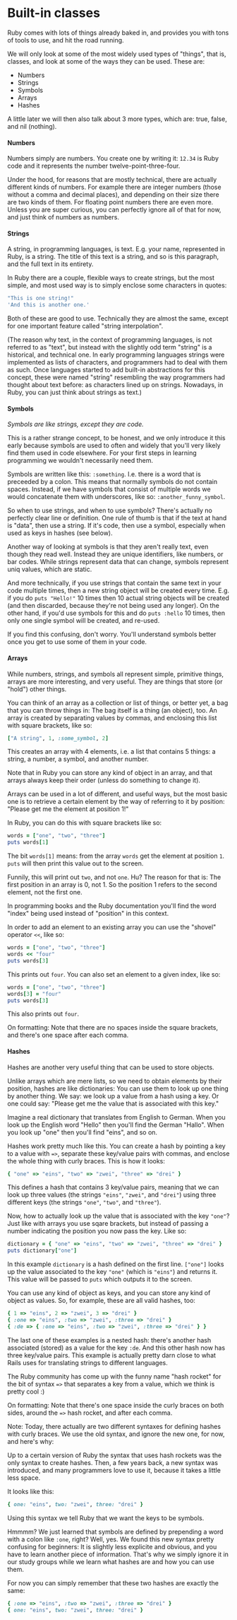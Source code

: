 # Built-in classes

Ruby comes with lots of things already baked in, and provides you with tons
of tools to use, and hit the road running.

We will only look at some of the most widely used types of "things", that is,
classes, and look at some of the ways they can be used. These are:

* Numbers
* Strings
* Symbols
* Arrays
* Hashes

A little later we will then also talk about 3 more types, which are: true,
false, and nil (nothing).


#### Numbers

Numbers simply are numbers. You create one by writing it: `12.34` is Ruby code
and it represents the number twelve-point-three-four.

Under the hood, for reasons that are mostly technical, there are actually
different kinds of numbers. For example there are integer numbers (those
without a comma and decimal places), and depending on their size there are two
kinds of them. For floating point numbers there are even more. Unless you are
super curious, you can perfectly ignore all of that for now, and just think of
numbers as numbers.


#### Strings

A string, in programming languages, is text. E.g. your name, represented in
Ruby, is a string. The title of this text is a string, and so is this paragraph,
and the full text in its entirety.

In Ruby there are a couple, flexible ways to create strings, but the most simple,
and most used way is to simply enclose some characters in quotes:

```ruby
"This is one string!"
'And this is another one.'
```

Both of these are good to use. Technically they are almost the same, except for
one important feature called "string interpolation".

(The reason why text, in the context of programming languages, is not referred
to as "text", but instead with the slightly odd term "string" is a historical,
and technical one. In early programming languages strings were implemented as
lists of characters, and programmers had to deal with them as such. Once
languages started to add built-in abstractions for this concept, these were
named "string" resembling the way programmers had thought about text before: as
characters lined up on strings. Nowadays, in Ruby, you can just think about
strings as text.)

#### Symbols

*Symbols are like strings, except they are code.*

This is a rather strange concept, to be honest, and we only introduce it this
early because symbols are used to often and widely that you'll very likely find
them used in code elsewhere. For your first steps in learning programming we
wouldn't necessarily need them.

Symbols are written like this: `:something`. I.e. there is a word that is
preceeded by a colon. This means that normally symbols do not contain spaces.
Instead, if we have symbols that consist of multiple words we would concatenate
them with underscores, like so: `:another_funny_symbol`.

So when to use strings, and when to use symbols? There's actually no perfectly
clear line or definition. One rule of thumb is that if the text at hand is
"data", then use a string. If it's code, then use a symbol, especially when
used as keys in hashes (see below).

Another way of looking at symbols is that they aren't really text, even though
they read well. Instead they are unique identifiers, like numbers, or bar
codes. While strings represent data that can change, symbols represent uniq
values, which are static.

And more technically, if you use strings that contain the same text in your
code multiple times, then a new string object will be created every time. E.g.
if you do `puts "Hello!"` 10 times then 10 actual string objects will be
created (and then discarded, because they're not being used any longer). On the
other hand, if you'd use symbols for this and do `puts :hello` 10 times, then
only one single symbol will be created, and re-used.

If you find this confusing, don't worry. You'll understand symbols better once
you get to use some of them in your code.


#### Arrays

While numbers, strings, and symbols all represent simple, primitive things,
arrays are more interesting, and very useful. They are things that store (or
"hold") other things.

You can think of an array as a collection or list of things, or better yet, a
bag that you can throw things in: The bag itself is a thing (an object), too.
An array is created by separating values by commas, and enclosing this list
with square brackets, like so:

```ruby
["A string", 1, :some_symbol, 2]
```

This creates an array with 4 elements, i.e. a list that contains 5 things: a
string, a number, a symbol, and another number.

Note that in Ruby you can store any kind of object in an array, and that arrays
always keep their order (unless do something to change it).

Arrays can be used in a lot of different, and useful ways, but the most basic
one is to retrieve a certain element by the way of referring to it by position:
"Please get me the element at position 1!"

In Ruby, you can do this with square brackets like so:

```ruby
words = ["one", "two", "three"]
puts words[1]
```

The bit `words[1]` means: from the array `words` get the element at position
`1`. `puts` will then print this value out to the screen.

Funnily, this will print out `two`, and not `one`. Hu? The reason for that is:
The first position in an array is 0, not 1. So the position 1 refers to the
second element, not the first one.

In programming books and the Ruby documentation you'll find the word "index"
being used instead of "position" in this context.

In order to add an element to an existing array you can use the "shovel"
operator `<<`, like so:

```ruby
words = ["one", "two", "three"]
words << "four"
puts words[3]
```

This prints out `four`. You can also set an element to a given index, like
so:

```ruby
words = ["one", "two", "three"]
words[3] = "four"
puts words[3]
```

This also prints out `four`.

On formatting: Note that there are no spaces inside the square brackets,
and there's one space after each comma.


#### Hashes

Hashes are another very useful thing that can be used to store objects.

Unlike arrays which are mere lists, so we need to obtain elements by their
position, hashes are like dictionaries: You can use them to look up one
thing by another thing. We say: we look up a value from a hash using a key.
Or one could say: "Please get me the value that is associated with this key."

Imagine a real dictionary that translates from English to German. When you
look up the English word "Hello" then you'll find the German "Hallo". When
you look up "one" then you'll find "eins", and so on.

Hashes work pretty much like this. You can create a hash by pointing a key
to a value with `=>`, separate these key/value pairs with commas, and enclose
the whole thing with curly braces. This is how it looks:

```ruby
{ "one" => "eins", "two" => "zwei", "three" => "drei" }
```

This defines a hash that contains 3 key/value pairs, meaning that we can look
up three values (the strings `"eins"`, `"zwei"`, and `"drei"`) using three
different keys (the strings `"one"`, `"two"`, and `"three"`).

Now, how to actually look up the value that is associated with the key `"one"`?
Just like with arrays you use sqare brackets, but instead of passing a number
indicating the position you now pass the key. Like so:

```ruby
dictionary = { "one" => "eins", "two" => "zwei", "three" => "drei" }
puts dictionary["one"]
```

In this example `dictionary` is a hash defined on the first line. `["one"]`
looks up the value associated to the key `"one"` (which is `"eins"`) and
returns it. This value will be passed to `puts` which outputs it to the screen.

You can use any kind of object as keys, and you can store any kind of object
as values. So, for example, these are all valid hashes, too:

```ruby
{ 1 => "eins", 2 => "zwei", 3 => "drei" }
{ :one => "eins", :two => "zwei", :three => "drei" }
{ :de => { :one => "eins", :two => "zwei", :three => "drei" } }
```

The last one of these examples is a nested hash: there's another hash associated
(stored) as a value for the key `:de`. And this other hash now has three
key/value pairs. This example is actually pretty darn close to what Rails uses
for translating strings to different languages.

The Ruby community has come up with the funny name "hash rocket" for the bit of
syntax `=>` that separates a key from a value, which we think is pretty cool :)

On formatting: Note that there's one space inside the curly braces on both
sides, around the `=>` hash rocket, and after each comma.

Note: Today, there actually are two different syntaxes for defining hashes with
curly braces. We use the old syntax, and ignore the new one, for now, and here's
why:

Up to a certain version of Ruby the syntax that uses hash rockets was the only
syntax to create hashes. Then, a few years back, a new syntax was introduced,
and many programmers love to use it, because it takes a little less space.

It looks like this:

```ruby
{ one: "eins", two: "zwei", three: "drei" }
```

Using this syntax we tell Ruby that we want the keys to be symbols.

Hmmmm? We just learned that symbols are defined by prepending a word with a
colon like `:one`, right? Well, yes. We found this new syntax pretty confusing
for beginners: It is slightly less explicite and obvious, and you have to learn
another piece of information. That's why we simply ignore it in our study
groups while we learn what hashes are and how you can use them.

For now you can simply remember that these two hashes are exactly the same:

```ruby
{ :one => "eins", :two => "zwei", :three => "drei" }
{ one: "eins", two: "zwei", three: "drei" }
```
